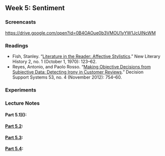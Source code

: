 
## Week 5: Sentiment

### Screencasts

https://drive.google.com/open?id=0B4OAOue0b3VMOU1yYW1JcUlNcWM

### Readings

- Fish, Stanley. “[Literature in the Reader: Affective
  Stylistics](http://www.jstor.org.ezproxy.cul.columbia.edu/stable/468593?seq=1#page_scan_tab_contents).”
New Literary History 2, no. 1 (October 1, 1970): 123–62.
- Reyes, Antonio, and Paolo Rosso. “[Making Objective Decisions from Subjective
  Data: Detecting Irony in Customer
Reviews](http://apps.webofknowledge.com.ezproxy.cul.columbia.edu/full_record.do?product=UA&search_mode=GeneralSearch&qid=5&SID=1AZtXjh1FAid3dqdwvI&page=1&doc=1).”
Decision Support Systems 53, no. 4 (November 2012): 754–60. 

### Experiments

### Lecture Notes

#### Part 5.1]():
#### [Part 5.2]():
#### [Part 5.3]():
#### [Part 5.4]():

